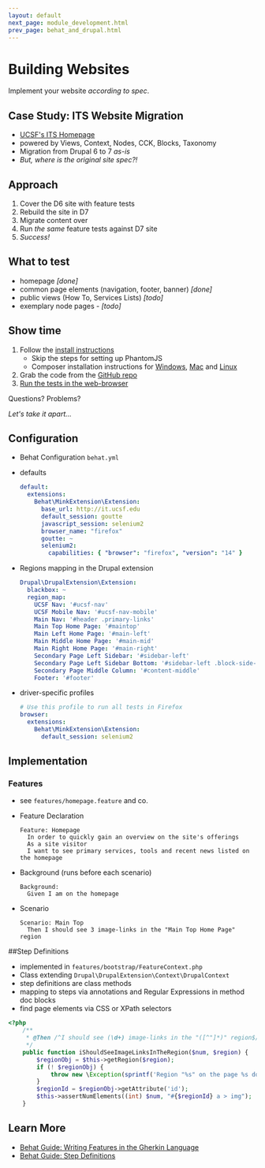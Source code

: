 ```yaml
---
layout: default
next_page: module_development.html
prev_page: behat_and_drupal.html
---
```


# Building Websites

Implement your website _according to spec_.

## Case Study: ITS Website Migration

* [UCSF's ITS Homepage](http://it.ucsf.edu)
* powered by Views, Context, Nodes, CCK, Blocks, Taxonomy
* Migration from Drupal 6 to 7 _as-is_
* _But, where is the original site spec?!_

## Approach

1. Cover the D6 site with feature tests
2. Rebuild the site in D7
3. Migrate content over
4. Run _the same_ feature tests against D7 site
5. _Success!_

## What to test

* homepage _[done]_
* common page elements (navigation, footer, banner) _[done]_
* public views (How To, Services Lists) _[todo]_
* exemplary node pages - _[todo]_

## Show time

1. Follow the [install instructions](https://github.com/ucsf-drupal/behat_it_website/blob/master/README.md)
    - Skip the steps for setting up PhantomJS
    - Composer installation instructions for [Windows](https://getcomposer.org/doc/00-intro.md#installation-windows), [Mac](https://getcomposer.org/doc/00-intro.md#globally-on-osx-via-homebrew-) and [Linux](https://getcomposer.org/doc/00-intro.md#globally)
2. Grab the code from the [GitHub repo](https://github.com/ucsf-drupal/behat_it_website)
3. [Run the tests in the web-browser](https://github.com/ucsf-drupal/behat_it_website/blob/master/README.md#run-test-in-a-web-browser)

Questions? Problems?

_Let's take it apart..._

## Configuration

* Behat Configuration `behat.yml`
* defaults

    ```yaml
    default:
      extensions:
        Behat\MinkExtension\Extension:
          base_url: http://it.ucsf.edu
          default_session: goutte
          javascript_session: selenium2
          browser_name: "firefox"
          goutte: ~
          selenium2:
            capabilities: { "browser": "firefox", "version": "14" }
    ```

* Regions mapping in the Drupal extension

    ```yaml
    Drupal\DrupalExtension\Extension:
      blackbox: ~
      region_map:
        UCSF Nav: '#ucsf-nav'
        UCSF Mobile Nav: '#ucsf-nav-mobile'
        Main Nav: '#header .primary-links'
        Main Top Home Page: '#maintop'
        Main Left Home Page: '#main-left'
        Main Middle Home Page: '#main-mid'
        Main Right Home Page: '#main-right'
        Secondary Page Left Sidebar: '#sidebar-left'
        Secondary Page Left Sidebar Bottom: '#sidebar-left .block-side-bar_left_bottom'
        Secondary Page Middle Column: '#content-middle'
        Footer: '#footer'
    ```

* driver-specific profiles

    ```yaml
    # Use this profile to run all tests in Firefox
    browser:
      extensions:
        Behat\MinkExtension\Extension:
          default_session: selenium2
    ```

## Implementation

### Features

* see `features/homepage.feature` and co.

* Feature Declaration

    ```gherkin
    Feature: Homepage
      In order to quickly gain an overview on the site's offerings
      As a site visitor
      I want to see primary services, tools and recent news listed on the homepage
    ```

* Background (runs before each scenario)

    ```gherkin
    Background:
      Given I am on the homepage
    ```

* Scenario

    ```gherkin
    Scenario: Main Top
      Then I should see 3 image-links in the "Main Top Home Page" region
    ```

##Step Definitions

* implemented in `features/bootstrap/FeatureContext.php`
* Class extending `Drupal\DrupalExtension\Context\DrupalContext`
* step definitions are class methods
* mapping to steps via annotations and Regular Expressions in method doc blocks
* find page elements via CSS or XPath selectors

```php
<?php
    /**
     * @Then /^I should see (\d+) image-links in the "([^"]*)" region$/
     */
    public function iShouldSeeImageLinksInTheRegion($num, $region) {
        $regionObj = $this->getRegion($region);
        if (! $regionObj) {
            throw new \Exception(sprintf('Region "%s" on the page %s does not exist.', $region, $this->getSession()->getCurrentUrl()));
        }
        $regionId = $regionObj->getAttribute('id');
        $this->assertNumElements((int) $num, "#{$regionId} a > img");
    }
```

## Learn More

* [Behat Guide: Writing Features in the Gherkin Language](http://docs.behat.org/guides/1.gherkin.html)
* [Behat Guide: Step Definitions](http://docs.behat.org/guides/2.definitions.html)
